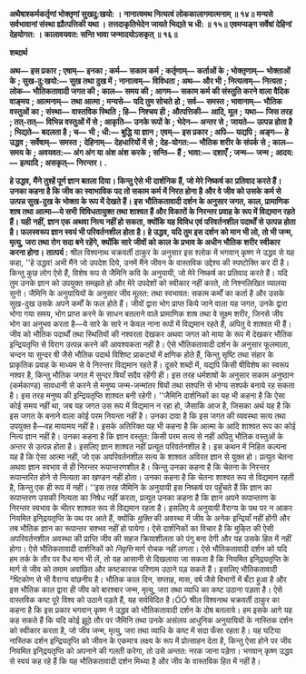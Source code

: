 **अथैषाश्कर्मकर्तृणां भोक्तृणां सुखदु:खयो: ।** **नानात्वमथ नित्यत्वं लोककालागमात्मनाम् ॥ १४॥** **मन्यसे सर्वभावानां संस्था ह्यौत्पत्तिकी यथा ।** **तत्तदाकृतिभेदेन जायते भिद्यते च धी: ॥ १५॥** **एवमप्यङ्ग सर्वेषां देहिनां देहयोगत: ।** **कालावयवत: सन्ति भावा जन्मादयोऽसकृत् ॥ १६॥** 

**शब्दार्थ** 

**अथ—** **इस प्रकार** **; एषाम्—** **इनका** **; कर्म—** **सकाम कर्म** **; कर्तृणाम्—** **कर्ताओं के** **; भोक्तृणाम्—** **भोक्ताओं के** **; सुख-दु:खयो:—** **सुख तथा दुख में** **; नानात्वम्—** **विविधता** **; अथ—** **और भी** **; नित्यत्वम्—** **नित्यता** **; लोक—** **भौतिकतावादी जगत की** **; काल—** **समय की** **; आगम—** **सकाम कर्म की संस्तुति करने वाला वैदिक वाङ्मय** **; आत्मनाम्—** **तथा आत्मा** **; मन्यसे—** **यदि तुम सोचते** **हो** **; सर्व—** **समस्त** **; भावानाम्—** **भौतिक वस्तुओं का** **; संस्था—** **वास्तविक स्थिति** **; हि—** **निश्चय ही** **; औत्पत्तिकी—** **आदि, मूल** **;** **यथा—** **जिस तरह** **; तत्-तत्—** **विभिन्न वस्तुओं में से** **; आकृति—** **उनके रूपों के** **; भेदेन—** **अन्तर से** **; जायते—** **उत्पन्न होता है** **;** **भिद्यते—** **बदलता है** **; च—** **भी** **; धी:—** **बुद्धि या ज्ञान** **; एवम्—** **इस प्रकार** **; अपि—** **यद्यपि** **; अङ्ग—** **हे उद्धव** **; सर्वेषाम्—** **समस्त** **;** **देहिनाम्—** **देहधारियों में से** **; देह-योगत:—** **भौतिक शरीर के संपर्क से** **; काल—** **समय के** **; अवयवत:—** **अंग अंग या अंश अंश** **करके** **; सन्ति—** **हैं** **; भावा:—** **दशाएँ** **; जन्म—** **जन्म** **; आदय:—** **इत्यादि** **; असकृत्—** **निरन्तर।** **.** 

**हे उद्धव, मैंने तुश्हें पूर्ण ज्ञान बतला दिया। किन्तु ऐसे भी दार्शनिक हैं, जो मेरे निष्कर्ष का** **प्रतिवाद करते हैं। उनका कहना है कि जीव का स्वाभाविक पद तो सकाम कर्म में निरत होना है** **और वे जीव को उसके कर्म से उत्पन्न सुख-दुख के भोक्ता के रूप में देखते हैं। इस** **भौतिकतावादी दर्शन के अनुसार जगत, काल, प्रामाणिक शाष तथा आत्मा—ये सभी** **विविधतायुक्त तथा शाश्वत हैं और विकारों के निरन्तर प्रवाह के रूप में विद्यमान रहते हैं। यही** **नहीं, ज्ञान एक अथवा नित्य नहीं हो सकता, क्योंकि यह विविध एवं परिवर्तनशील पदार्थों से** **उत्पन्न होता है। फलस्वरूप ज्ञान स्वयं भी परिवर्तनशील होता है। हे उद्धव, यदि तुम इस दर्शन** **को मान भी लो, तो भी जन्म, मृत्यु, जरा तथा रोग सदा बने रहेंगे, क्योंकि सारे जीवों को काल** **के प्रभाव के अधीन भौतिक शरीर स्वीकार करना होगा।** **तात्पर्य :** श्रील विश्वनाथ चक्रवर्ती ठाकुर के अनुसार इस श्लोक में भगवान् कृष्ण ने उद्धव से यह कहा, ''हे उद्धव! अभी मैंने जो उपदेश दिये, उनमें मैंने जीवन के वास्तविक उद्देश्य की स्पष्टोक्ति कर दी है। किन्तु कुछ लोग ऐसे हैं, विशेष रूप से जैमिनि कवि के अनुयायी, जो मेरे निष्कर्ष का प्रतिवाद करते हैं। यदि तुम उनके ज्ञान को उपयुक्त समझते हो और मेरे उपदेशों को स्वीकार नहीं करते, तो निश्नलिखित व्यालया सुनो। जैमिनि के अनुयायियों के अनुसार जीव मूलत: तथा स्वभावत: सकाम कर्मों का कर्ता है और उसके सुख-दुख उसके अपने कर्मों के फल होते हैं। जीवों द्वारा भोग प्राप्त किये जाने वाला यह जगत, उनके द्वारा भोगा गया समय, भोग प्राप्त करने के साधन बतलाने वाले प्रामाणिक शाष तथा वे सूक्ष्म शरीर, जिनसे जीव भोग का अनुभव करता है—ये सारे के सारे न केवल नाना रूपों में विद्यमान रहते हैं, अपितु वे शाश्वत भी हैं। जीव को भौतिक पदार्थों तथा स्थितियों की नश्वरता देखकर अथवा जगत को माया के रूप में देखकर भौतिक इन्द्रियतृप्ति से विराग उत्पन्न करने की आवश्यकता नहीं है। ऐसे भौतिकतावादी दर्शन के अनुसार फूलमाला, चन्दन या सुन्दर षी जैसे भौतिक पदार्थ विशिष्ट प्राकट्यों में क्षणिक होते हैं, किन्तु सृष्टि तथा संहार के प्राकृतिक प्रवाह के माध्यम से वे निरन्तर विद्यमान रहते हैं। दूसरे शब्दों में, यद्यपि किसी षीविशेष का स्वरूप नश्वर है, किन्तु भौतिक जगत में सुन्दर षियाँ सदैव रहेंगी ही। इस तरह धर्मशाषों के अनुसार सकाम अनुष्ठान (कर्मकाण्ड) सावधानी से करने से मनुष्य जन्म-जन्मांतर षियों तथा सश्पत्ति से भोग्य सश्पर्क बनाये रह सकता है। इस तरह मनुष्य की इन्द्रियतृप्ति शाश्वत बनी रहेगी। ''जैमिनि दार्शनिकों का यह भी कहना है कि ऐसा कोई समय नहीं था, जब यह जगत उस रूप में विद्यमान न रहा हो, जैसाकि आज है, जिसका अर्थ यह है कि इस जगत के बनाने वाला कोई परम नियन्ता नहीं है। उनका दावा है कि इस जगत की व्यवस्था सत्य तथा उपयुक्त है—वह मायामय नहीं है। इसके अतिरिक्त यह भी कहना है कि आत्मा के आदि शाश्वत रूप का कोई नित्य ज्ञान नहीं है। उनका कहना है कि ज्ञान वस्तुत: किसी परम सत्य से नहीं अपितु भौतिक वस्तुओं के अन्तर से उत्पन्न होता है। इसलिए ज्ञान शाश्वत नहीं प्रत्युत परिवर्तनशील है। इस कथन में निहित कल्पना यह है कि ऐसा आत्मा नहीं, जो एक अपरिवर्तनशील सत्य के शाश्वत अविरत ज्ञान से युक्त हो। प्रत्युत चेतना अथवा ज्ञान स्वभाव से ही निरन्तर रूपान्तरणशील है। किन्तु उनका कहना है कि चेतना के निरन्तर रूपान्तरित होने से नित्यता का खण्डन नहीं होता। उनका कहना है कि चेतना शाश्वत रूप से विद्यमान रहती है, किन्तु एक ही रूप में नहीं। ''इस तरह जैमिनि के अनुयायी इस निष्कर्ष पर पहुँचते हैं कि ज्ञान का रूपान्तरण उसकी नित्यता का निषेध नहीं करता, प्रत्युत उनका कहना है कि ज्ञान अपने रूपान्तरण के निरन्तर स्वभाव के भीतर शाश्वत रूप से विद्यमान रहता है। इसलिए ये अनुयायी वैराग्य के पथ पर न आकर नियमित इनि्द्रयतृप्ति के पथ पर आते हैं, क्योंकि *मुक्ति* की अवस्था में जीव के अनेक इन्द्रियाँ नहीं होंगी और तब भौतिक ज्ञान का रूपान्तर सश्भव नहीं हो पायेगा। ऐसे दार्शनिकों का विचार है कि मुकि्त की ऐसी अपरिवर्तनशील अवस्था की प्राप्ति जीव की सहज क्रियाशीलता को पंगु बना देगी और यह उसके हित में नहीं होगा। ऐसे भौतिकतावादी दार्शनिकों को *निवृत्ति* मार्ग रोचक नहीं लगता। ऐसे भौतिकतावादी दर्शन को यदि हम तर्क के तौर पर वैध मान भी लें, तो यह आसानी से दिखलाया जा सकता है कि नियमित इनि्द्रयतृप्ति के मार्ग से जीव को तमाम अवांछित और कष्टकारक परिणाम उठाने पड़ सकते हैं। इसलिए भौतिकतावादी ²ष्टिकोण से भी वैराग्य वांछनीय है। भौतिक काल दिन, सप्ताह, मास, वर्ष जैसे विभागों में बँटा हुआ है और इस भौतिक काल द्वारा ही जीव को बारश्बार जन्म, मृत्यु, जरा तथा व्याधि का कष्ट उठाना पड़ता है। ऐसे वास्तविक कष्ट पूरे विश्व को उठाने पड़ते हैं, यह सर्वविदित है।ÓÓ श्रील विश्वनाथ चक्रवर्ती ठाकुर का कहना है कि इस प्रकार भगवान् कृष्ण ने उद्धव को भौतिकतावादी दर्शन के दोष बतलाये। हम इसके आगे यह कह सकते हैं कि यदि कोई झूठे तौर पर जैमिनि तथा उनके असंलय आधुनिक अनुयायियों के नास्तिक दर्शन को स्वीकार करता है, जो जीव जन्म, मृत्यु, जरा तथा व्याधि के कष्ट में सदा फँसा रहता है। यह घटिया नास्तिक दर्शन इन्द्रियतृप्ति को जीवन के एकमात्र लक्ष्य के रूप में प्रोत्साहन देता है, किन्तु ऐसा होने पर जीव नियमित इनि्द्रयतृप्ति को अपनाने की गलती करेगा, तो उसे अन्तत: नरक जाना पड़ेगा। भगवान् कृष्ण उद्धव से स्वयं कह रहे हैं कि यह भौतिकतावादी दर्शन मिथ्या है और जीव के वास्तविक हित में नहीं है।  
